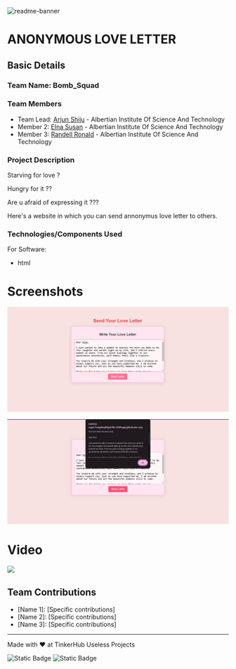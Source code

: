 <img width="1280" alt="readme-banner" src="https://github.com/user-attachments/assets/35332e92-44cb-425b-9dff-27bcf1023c6c">

# ANONYMOUS LOVE LETTER


## Basic Details
### Team Name: Bomb_Squad


### Team Members
- Team Lead: [Arjun Shiju](https://github.com/Godly-arj/) - Albertian Institute Of Science And Technology 
- Member 2: [Elna Susan](https://github.com/Elnasusan26/) - Albertian Institute Of Science And Technology
- Member 3: [Randell Ronald](https://github.com/RandellRonald/) - Albertian Institute Of Science And Technology

### Project Description

Starving for love ?

Hungry for it ??

Are u afraid of expressing it ???

Here's a website in which you can send annonymus love letter to others. 

### Technologies/Components Used
For Software:
- html

# Screenshots 
![](https://github.com/Elnasusan26/Bomb_Squad/blob/main/screeshot/image1.png)

![](https://github.com/Elnasusan26/Bomb_Squad/blob/main/screeshot/image2.png)


# Video
![](https://drive.google.com/file/d/1tDZSxPmOdYtylRwtcCXH4ZREq6MqOKyL/view?usp=sharing)

## Team Contributions
- [Name 1]: [Specific contributions]
- [Name 2]: [Specific contributions]
- [Name 3]: [Specific contributions]

---
Made with ❤️ at TinkerHub Useless Projects 

![Static Badge](https://img.shields.io/badge/TinkerHub-24?color=%23000000&link=https%3A%2F%2Fwww.tinkerhub.org%2F)
![Static Badge](https://img.shields.io/badge/UselessProject--24-24?link=https%3A%2F%2Fwww.tinkerhub.org%2Fevents%2FQ2Q1TQKX6Q%2FUseless%2520Projects)
